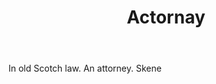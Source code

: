 ---
title: Actornay
letter: A
permalink: "/definitions/bld-actornay.html"
body: In old Scotch law. An attorney. Skene
published_at: '2018-07-07'
source: Black's Law Dictionary 2nd Ed (1910)
layout: post
---